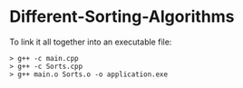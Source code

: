 # Different-Sorting-Algorithms

To link it all together into an executable file: 
```console
> g++ -c main.cpp
> g++ -c Sorts.cpp
> g++ main.o Sorts.o -o application.exe
```
